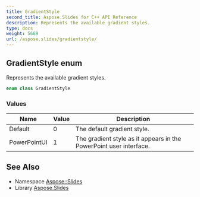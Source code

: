```yaml
---
title: GradientStyle
second_title: Aspose.Slides for C++ API Reference
description: Represents the available gradient styles.
type: docs
weight: 5669
url: /aspose.slides/gradientstyle/
---
```

## GradientStyle enum


Represents the available gradient styles.

```cpp
enum class GradientStyle
```

### Values

| Name | Value | Description |
| --- | --- | --- |
| Default | 0 | The default gradient style. |
| PowerPointUI | 1 | The gradient style as it appears in the PowerPoint user interface. |

## See Also

* Namespace [Aspose::Slides](../)
* Library [Aspose.Slides](../../)